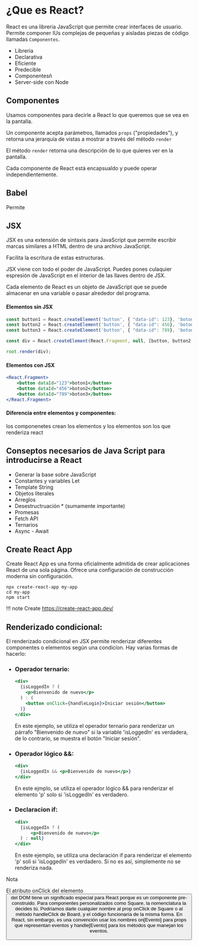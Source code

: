 # ¿Que es React?

React es una libreria JavaScript que permite crear interfaces de usuario. Permite componer IUs complejas de pequeñas y aisladas piezas de código llamadas `Componentes`.

* Libreria 
* Declarativa
* Eficiente
* Predecible
* Componentesñ
* Server-side con Node

## Componentes

Usamos componentes para decirle a React lo que queremos que se vea en la pantalla.

Un componente acepta parámetros, llamados `props` ("propiedades"), y retorna una jerarquía de vistas a mostrar a través del método `render`

El método `render` retorna una descripción de lo que quieres ver en la pantalla.

Cada componente de React está encapsualdo y puede operar independientemente.

## Babel

Permite 

## JSX

JSX es una extensión de sintaxis para JavaScript que permite escribir marcas similares a HTML dentro de una archivo JavaScript.

Facilita la escritura de estas estructuras. 

JSX viene con todo el poder de JavaScript. Puedes pones culaquier espresión de JavaScript en el interior de las llaves dentro de JSX.

Cada elemento de React es un objeto de JavaScript que se puede almacenar en una variable o pasar alrededor del programa.

#### Elementos sin JSX

```js
const button1 = React.createElement('button', { "data-id": 123}, 'boton1');
const button2 = React.createElement('button', { "data-id": 456}, 'boton2');
const button3 = React.createElement('button', { "data-id": 789}, 'boton3');

const div = React.createElement(React.Fragment, null, [button, button2, button3]);

root.render(div);
```

#### Elementos con JSX

```jsx
<React.Fragment>
    <button dataId="123">boton1</button>
    <button dataId="456">boton2</button>
    <button dataId="789">boton3</button>
</React.Fragment>
```

#### Diferencia entre elementos y componentes:

los componenetes crean los elementos y los elementos son los que renderiza react

## Conseptos necesarios de Java Script para introducirse a React
* Generar la base sobre JavaScript
* Constantes y variables Let
* Template String
* Objetos literales
* Arreglos
* Desestructruación * (sumamente importante)
* Promesas
* Fetch API
* Ternarios
* Async - Await

## Create React App

Create React App es una forma oficialmente admitida de crear aplicaciones React de una sola página. Ofrece una configuración de construcción moderna sin configuración.

```
npx create-react-app my-app
cd my-app
npm start
```



!!! note Create
    https://create-react-app.dev/


## Renderizado condicional:

El renderizado condicional en JSX permite renderizar diferentes componentes o elementos según una condicíon. Hay varias formas de hacerlo:

* ### Operador ternario:

  ```jsx
  <div>
    {isLoggedIn ? (
      <p>Bienvenido de nuevo</p>
    ) : (
      <button onClick={handleLogin}>Iniciar sesión</button>
    )}
  </div>
  ```
  
  En este ejemplo, se utiliza el operador ternario para renderizar un párrafo "Bienvenido de nuevo" si la variable 'isLoggedIn' es verdadera, de lo contrario, se muestra el botón "Iniciar sesión".

* ### Operador lógico &&:

  ```jsx
  <div>
    {isLoggedIn && <p>Bienvenido de nuevo</p>}
  </div>
  ```

  En este ejmplo, se utiliza el operador lógico && para renderizar el elemento 'p' solo si 'isLoggedIn' es verdadero.

* ### Declaracion if:

  ```jsx
  <div>
    {isLoggedIn ? (
        <p>Bienvenido de nuevo</p>
    ) : null}
  </div>
  ```

  En este ejemplo, se utiliza una declaración if para renderizar el elemento 'p' soli si 'isLoggedIn' es verdadero. Si no es así, simplemente no se renderiza nada. 



Nota

El atributo onClick del elemento <button> del DOM tiene un significado especial para React porque es un componente pre-construido. Para componentes personalizados como Square, la nomenclatura la decides tú. Podríamos darle cualquier nombre al prop onClick de Square o al método handleClick de Board, y el código funcionaría de la misma forma. En React, sin embargo, es una convención usar los nombres on[Evento] para props que representan eventos y handle[Evento] para los métodos que manejan los eventos.